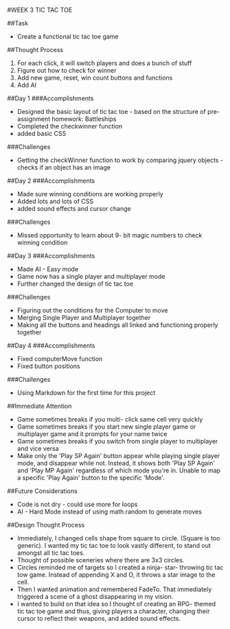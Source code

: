 #WEEK 3 TIC TAC TOE

##Task
* Create a functional tic tac toe game

##Thought Process

1. For each click, it will switch players and does a bunch of stuff
2. Figure out how to check for winner
3. Add new game, reset, win count buttons and functions
4. Add AI

##Day 1
###Accomplishments
* Designed the basic layout of tic tac toe -  based on the structure of pre- assignment homework: Battleships
* Completed the checkwinner function
* added basic CSS

###Challenges
* Getting the checkWinner function to work by comparing jquery objects -  checks if an object has an image

##Day 2
###Accomplishments
* Made sure winning conditions are working properly
* Added lots and lots of CSS
* added sound effects and cursor change

###Challenges
* Missed opportunity to learn about 9- bit magic numbers to check winning condition

##Day 3
###Accomplishments
* Made AI -  Easy mode
* Game now has a single player and multiplayer mode
* Further changed the design of tic tac toe

###Challenges
* Figuring out the conditions for the Computer to move
* Merging Single Player and Multiplayer together
* Making all the buttons and headings all linked and functioning properly together

##Day 4
###Accomplishments
* Fixed computerMove function
* Fixed button positions

###Challenges
* Using Markdown for the first time for this project

##Immediate Attention
* Game sometimes breaks if you multi- click same cell very quickly
* Game sometimes breaks if you start new single player game or multiplayer game and it prompts for your name twice
* Game sometimes breaks if you switch from single player to multiplayer and vice versa
* Make only the 'Play SP Again' button appear while playing single player mode, and disappear while not. Instead, it shows both 'Play SP Again' and 'Play MP Again' regardless of which mode you're in. Unable to map a specific 'Play Again' button to the specific 'Mode'.

##Future Considerations
* Code is not dry -  could use more for loops
* AI -  Hard Mode instead of using math.random to generate moves

##Design Thought Process
* Immediately, I changed cells shape from square to circle. (Square is too generic). I wanted my tic tac toe to look vastly different, to stand out amongst all tic tac toes.
* Thought of possible sceneries where there are 3x3 circles.
* Circles reminded me of targets so I created a ninja- star- throwing tic tac tow game. Instead of appending X and O, it throws a star image to the cell.
* Then I wanted animation and remembered FadeTo. That immediately triggered a scene of a ghost disappearing in my vision.
* I wanted to build on that idea so I thought of creating an RPG- themed tic tac toe game and thus, giving players a character, changing their cursor to reflect their weapons, and added sound effects.
